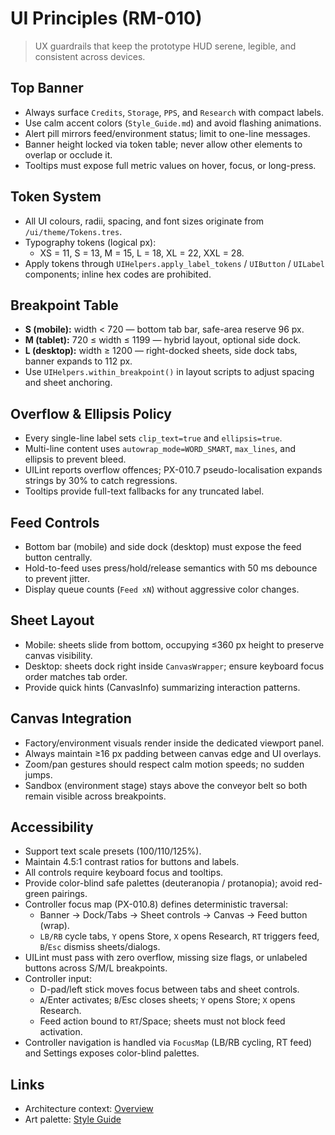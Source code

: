 # UI Principles (RM-010)

> UX guardrails that keep the prototype HUD serene, legible, and consistent across devices.

## Top Banner
- Always surface `Credits`, `Storage`, `PPS`, and `Research` with compact labels.
- Use calm accent colors (`Style_Guide.md`) and avoid flashing animations.
- Alert pill mirrors feed/environment status; limit to one-line messages.
- Banner height locked via token table; never allow other elements to overlap or occlude it.
- Tooltips must expose full metric values on hover, focus, or long-press.

## Token System
- All UI colours, radii, spacing, and font sizes originate from `/ui/theme/Tokens.tres`.
- Typography tokens (logical px):
  - XS = 11, S = 13, M = 15, L = 18, XL = 22, XXL = 28.
- Apply tokens through `UIHelpers.apply_label_tokens` / `UIButton` / `UILabel` components; inline hex codes are prohibited.

## Breakpoint Table
- **S (mobile):** width < 720 — bottom tab bar, safe-area reserve 96 px.
- **M (tablet):** 720 ≤ width ≤ 1199 — hybrid layout, optional side dock.
- **L (desktop):** width ≥ 1200 — right-docked sheets, side dock tabs, banner expands to 112 px.
- Use `UIHelpers.within_breakpoint()` in layout scripts to adjust spacing and sheet anchoring.

## Overflow & Ellipsis Policy
- Every single-line label sets `clip_text=true` and `ellipsis=true`.
- Multi-line content uses `autowrap_mode=WORD_SMART`, `max_lines`, and ellipsis to prevent bleed.
- UILint reports overflow offences; PX-010.7 pseudo-localisation expands strings by 30% to catch regressions.
- Tooltips provide full-text fallbacks for any truncated label.

## Feed Controls
- Bottom bar (mobile) and side dock (desktop) must expose the feed button centrally.
- Hold-to-feed uses press/hold/release semantics with 50 ms debounce to prevent jitter.
- Display queue counts (`Feed xN`) without aggressive color changes.

## Sheet Layout
- Mobile: sheets slide from bottom, occupying ≤360 px height to preserve canvas visibility.
- Desktop: sheets dock right inside `CanvasWrapper`; ensure keyboard focus order matches tab order.
- Provide quick hints (CanvasInfo) summarizing interaction patterns.

## Canvas Integration
- Factory/environment visuals render inside the dedicated viewport panel.
- Always maintain ≥16 px padding between canvas edge and UI overlays.
- Zoom/pan gestures should respect calm motion speeds; no sudden jumps.
- Sandbox (environment stage) stays above the conveyor belt so both remain visible across breakpoints.

## Accessibility
- Support text scale presets (100/110/125%).
- Maintain 4.5:1 contrast ratios for buttons and labels.
- All controls require keyboard focus and tooltips.
- Provide color-blind safe palettes (deuteranopia / protanopia); avoid red-green pairings.
- Controller focus map (PX-010.8) defines deterministic traversal:
  - Banner → Dock/Tabs → Sheet controls → Canvas → Feed button (wrap).
  - `LB/RB` cycle tabs, `Y` opens Store, `X` opens Research, `RT` triggers feed, `B`/`Esc` dismiss sheets/dialogs.
- UILint must pass with zero overflow, missing size flags, or unlabeled buttons across S/M/L breakpoints.
- Controller input:
  - D-pad/left stick moves focus between tabs and sheet controls.
  - `A`/Enter activates; `B`/Esc closes sheets; `Y` opens Store; `X` opens Research.
  - Feed action bound to `RT`/Space; sheets must not block feed activation.
- Controller navigation is handled via `FocusMap` (LB/RB cycling, RT feed) and Settings exposes color-blind palettes.

## Links
- Architecture context: [Overview](../architecture/Overview.md)
- Art palette: [Style Guide](../art/Style_Guide.md)
